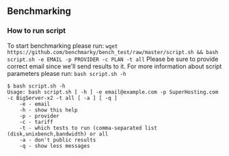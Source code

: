 ## Benchmarking
### How to run script
To start benchmarking please run:
`wget https://github.com/benchmarky/bench_test/raw/master/script.sh && bash script.sh -e EMAIL -p PROVIDER -c PLAN -t all`
Please be sure to provide correct email since we'll send results to it.
For more information about script parameters please run:
`bash script.sh -h`
```
$ bash script.sh -h
Usage: bash script.sh [ -h ] -e email@example.com -p SuperHosting.com -c BigServer-x2 -t all [ -a ] [ -q ]
	-e - email
	-h - show this help
	-p - provider
	-c - tariff
	-t - which tests to run (comma-separated list (disk,unixbench,bandwidth) or all
	-a - don't public results
	-q - show less messages
```

